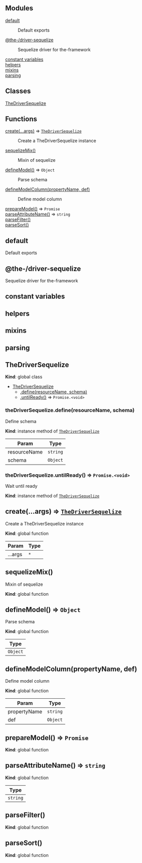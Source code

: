 <!--- Code generated by @the-/script-doc. DO NOT EDIT. -->

## Modules

<dl>
<dt><a href="#module_default">default</a></dt>
<dd><p>Default exports</p>
</dd>
<dt><a href="#module_@the-/driver-sequelize">@the-/driver-sequelize</a></dt>
<dd><p>Sequelize driver for the-framework</p>
</dd>
<dt><a href="#module_constant variables">constant variables</a></dt>
<dd></dd>
<dt><a href="#module_helpers">helpers</a></dt>
<dd></dd>
<dt><a href="#module_mixins">mixins</a></dt>
<dd></dd>
<dt><a href="#module_parsing">parsing</a></dt>
<dd></dd>
</dl>

## Classes

<dl>
<dt><a href="#TheDriverSequelize">TheDriverSequelize</a></dt>
<dd></dd>
</dl>

## Functions

<dl>
<dt><a href="#create">create(...args)</a> ⇒ <code><a href="#TheDriverSequelize">TheDriverSequelize</a></code></dt>
<dd><p>Create a TheDriverSequelize instance</p>
</dd>
<dt><a href="#sequelizeMix">sequelizeMix()</a></dt>
<dd><p>Mixin of sequelize</p>
</dd>
<dt><a href="#defineModel">defineModel()</a> ⇒ <code>Object</code></dt>
<dd><p>Parse schema</p>
</dd>
<dt><a href="#defineModelColumn">defineModelColumn(propertyName, def)</a></dt>
<dd><p>Define model column</p>
</dd>
<dt><a href="#prepareModel">prepareModel()</a> ⇒ <code>Promise</code></dt>
<dd></dd>
<dt><a href="#parseAttributeName">parseAttributeName()</a> ⇒ <code>string</code></dt>
<dd></dd>
<dt><a href="#parseFilter">parseFilter()</a></dt>
<dd></dd>
<dt><a href="#parseSort">parseSort()</a></dt>
<dd></dd>
</dl>

<a name="module_default"></a>

## default
Default exports

<a name="module_@the-/driver-sequelize"></a>

## @the-/driver-sequelize
Sequelize driver for the-framework

<a name="module_constant variables"></a>

## constant variables
<a name="module_helpers"></a>

## helpers
<a name="module_mixins"></a>

## mixins
<a name="module_parsing"></a>

## parsing
<a name="TheDriverSequelize"></a>

## TheDriverSequelize
**Kind**: global class  

* [TheDriverSequelize](#TheDriverSequelize)
    * [.define(resourceName, schema)](#TheDriverSequelize+define)
    * [.untilReady()](#TheDriverSequelize+untilReady) ⇒ <code>Promise.&lt;void&gt;</code>

<a name="TheDriverSequelize+define"></a>

### theDriverSequelize.define(resourceName, schema)
Define schema

**Kind**: instance method of [<code>TheDriverSequelize</code>](#TheDriverSequelize)  

| Param | Type |
| --- | --- |
| resourceName | <code>string</code> | 
| schema | <code>Object</code> | 

<a name="TheDriverSequelize+untilReady"></a>

### theDriverSequelize.untilReady() ⇒ <code>Promise.&lt;void&gt;</code>
Wait until ready

**Kind**: instance method of [<code>TheDriverSequelize</code>](#TheDriverSequelize)  
<a name="create"></a>

## create(...args) ⇒ [<code>TheDriverSequelize</code>](#TheDriverSequelize)
Create a TheDriverSequelize instance

**Kind**: global function  

| Param | Type |
| --- | --- |
| ...args | <code>\*</code> | 

<a name="sequelizeMix"></a>

## sequelizeMix()
Mixin of sequelize

**Kind**: global function  
<a name="defineModel"></a>

## defineModel() ⇒ <code>Object</code>
Parse schema

**Kind**: global function  

| Type |
| --- |
| <code>Object</code> | 

<a name="defineModelColumn"></a>

## defineModelColumn(propertyName, def)
Define model column

**Kind**: global function  

| Param | Type |
| --- | --- |
| propertyName | <code>string</code> | 
| def | <code>Object</code> | 

<a name="prepareModel"></a>

## prepareModel() ⇒ <code>Promise</code>
**Kind**: global function  
<a name="parseAttributeName"></a>

## parseAttributeName() ⇒ <code>string</code>
**Kind**: global function  

| Type |
| --- |
| <code>string</code> | 

<a name="parseFilter"></a>

## parseFilter()
**Kind**: global function  
<a name="parseSort"></a>

## parseSort()
**Kind**: global function  

